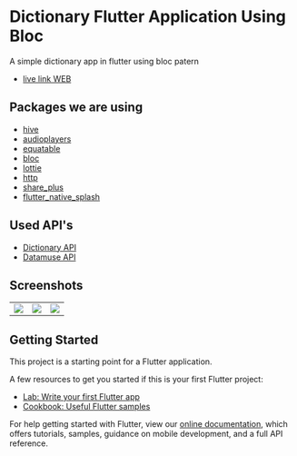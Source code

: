 # Dictionary Flutter Application Using Bloc

A simple dictionary app in flutter using bloc patern

- [live link WEB](https://shyamexe.github.io/Dictionary_app_flutter_using_bloc/#/)


## Packages we are using

- [hive](https://pub.dev/packages/hive)
- [audioplayers](https://pub.dev/packages/audioplayers)
- [equatable](https://pub.dev/packages/equatable)
- [bloc](https://pub.dev/packages/bloc)
- [lottie](https://pub.dev/packages/lottie)
- [http](https://pub.dev/packages/http)
- [share_plus](https://pub.dev/packages/share_plus)
- [flutter_native_splash](https://pub.dev/packages/flutter_native_splash)

## Used API's

- [Dictionary API](https://dictionaryapi.dev/)
- [Datamuse API](https://www.datamuse.com/api/)

## Screenshots

<table>
  <td>
   <img src="https://user-images.githubusercontent.com/93277108/155730025-5931a457-b82c-40cf-a3fd-65b21f706013.gif">
  </td>
  <td>
   <img src="https://user-images.githubusercontent.com/93277108/155725698-c4ab9ca9-e90b-4867-8077-74dab1f95cef.gif">
  </td>
  <td>
   <img src="https://user-images.githubusercontent.com/93277108/155725225-b46c69d5-3e6b-41a2-8eb7-21b5ad4063a0.gif">
  </td>
  
  
</table>

## Getting Started

This project is a starting point for a Flutter application.

A few resources to get you started if this is your first Flutter project:

- [Lab: Write your first Flutter app](https://flutter.dev/docs/get-started/codelab)
- [Cookbook: Useful Flutter samples](https://flutter.dev/docs/cookbook)

For help getting started with Flutter, view our
[online documentation](https://flutter.dev/docs), which offers tutorials,
samples, guidance on mobile development, and a full API reference.
